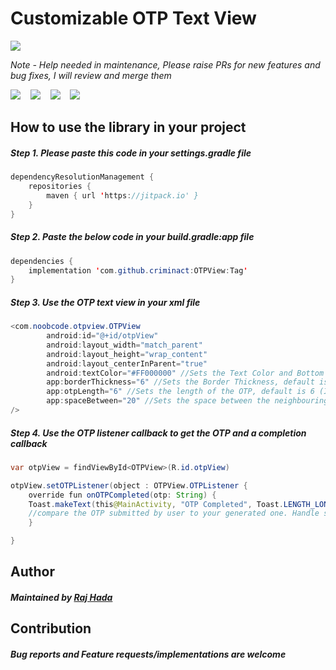 #  Customizable OTP Text View
[![](https://jitpack.io/v/criminact/OTPView.svg)](https://jitpack.io/#criminact/OTPView)

*Note - Help needed in maintenance, Please raise PRs for new features and bug fixes, I will review and merge them*

<img src="https://github.com/criminact/OTPView/blob/develop/github-assets/image%20(2).png"/> &nbsp;&nbsp;
<img src="https://github.com/criminact/OTPView/blob/develop/github-assets/image%20(3).png" /> &nbsp;&nbsp;
<img src="https://github.com/criminact/OTPView/blob/develop/github-assets/image%20(1).png" /> &nbsp;&nbsp;
<img src="https://github.com/criminact/OTPView/blob/develop/github-assets/image.png"/> &nbsp;&nbsp;

## How to use the library in your project
##### Step 1. Please paste this code in your ***settings.gradle*** file
```java
dependencyResolutionManagement {
	repositories {
        maven { url 'https://jitpack.io' }
    }
}
```

##### Step 2. Paste the below code in your ***build.gradle:app*** file
```java
dependencies {
    implementation 'com.github.criminact:OTPView:Tag'
}
```

##### Step 3. Use the OTP text view in your xml file
```java
<com.noobcode.otpview.OTPView
        android:id="@+id/otpView"
        android:layout_width="match_parent"
        android:layout_height="wrap_content"
        android:layout_centerInParent="true"
        android:textColor="#FF000000" //Sets the Text Color and Bottom Line Color
        app:borderThickness="6" //Sets the Border Thickness, default is 1 (Integer)
        app:otpLength="6" //Sets the length of the OTP, default is 6 (Integer)
        app:spaceBetween="20" //Sets the space between the neighbouring Bottom Lines
/>
```

##### Step 4. Use the OTP listener callback to get the OTP and a completion callback
```java
var otpView = findViewById<OTPView>(R.id.otpView)

otpView.setOTPListener(object : OTPView.OTPListener {
    override fun onOTPCompleted(otp: String) {
	Toast.makeText(this@MainActivity, "OTP Completed", Toast.LENGTH_LONG).show()
	//compare the OTP submitted by user to your generated one. Handle success and failure accordingly
    }

}
```

## Author
##### Maintained by [Raj Hada](https://github.com/criminact/ "Raj Hada")

## Contribution
##### Bug reports and Feature requests/implementations are welcome
